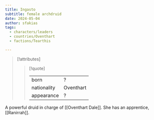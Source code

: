 ```yaml
---
title: Ingasto
subtitle: female archdruid
date: 2024-05-04
author: sfakias
tags:
  - characters/leaders
  - countries/Oventhart
  - factions/Tearthis

---
```

> [!attributes]
> 
> > [!quote]
> >
> > | | |
> > | --- | --- |
> > | born | ? |
> > | nationality | Oventhart |
> > | appearance | ? |

A powerful druid in charge of [[Oventhart Dale]]. She has an apprentice, [[Ranirrah]].